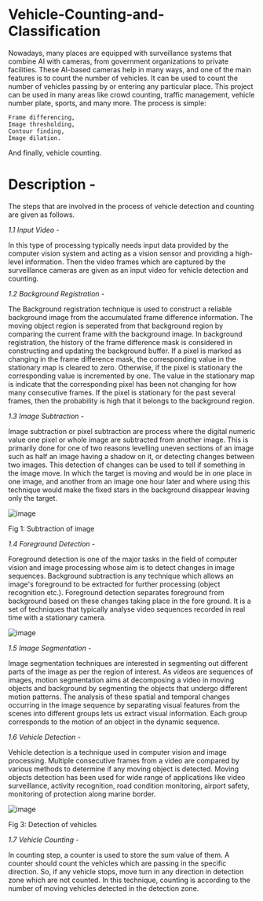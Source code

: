 # Vehicle-Counting-and-Classification
Nowadays, many places are equipped with surveillance systems that combine AI with cameras, from government organizations to private facilities. These AI-based cameras help in many ways, and one of the main features is to count the number of vehicles. It can be used to count the number of vehicles passing by or entering any particular place. This project can be used in many areas like crowd counting, traffic management, vehicle number plate, sports, and many more.  The process is simple:

    Frame differencing,
    Image thresholding,
    Contour finding,
    Image dilation.

And finally, vehicle counting.

# Description -

The steps that are involved in the process of vehicle detection and counting are given as follows.  

*1.1 Input Video -*

In this type of processing typically needs input data provided by the computer vision system and acting as a vision sensor and providing a high-level information. Then the video frames which are captured by the surveillance cameras are given as an input video for vehicle detection and counting. 

*1.2 Background Registration -*

 The Background registration technique is used to construct a reliable background image from the accumulated frame difference information. The moving object region is seperated from that background region by comparing the current frame with the background image. In background registration, the history of the frame difference mask is considered in constructing and updating the background buffer. If a pixel is marked as changing in the frame difference mask, the corresponding value in the stationary map is cleared to zero. Otherwise, if the pixel is stationary the corresponding value is incremented by one. The value in the stationary map is indicate that the corresponding pixel has been not changing for how many consecutive frames. If the pixel is stationary for the past several frames, then the probability is high that it belongs to the background region.  
 
*1.3 Image Subtraction -*

Image subtraction or pixel subtraction are process where the digital numeric value one pixel or whole image are subtracted from another image. This is primarily done for one of two reasons levelling uneven sections of an image such as half an image having a shadow on it, or detecting changes between two images.  This detection of changes can be used to tell if something in the image move. In which the target is moving and would be in one place in one image, and another from an image one hour later and where using this technique would make the fixed stars in the background disappear leaving only the target. 
 
 ![image](https://user-images.githubusercontent.com/105040357/207526521-b3eaaf0a-c512-410a-af25-93c8d259417e.png)
 
Fig 1: Subtraction of image 

*1.4 Foreground Detection -*

Foreground detection is one of the major tasks in the field of computer vision and image processing whose aim is to detect changes in image sequences. Background subtraction is any technique which allows an image's foreground to be extracted for further processing (object recognition etc.). Foreground detection separates foreground from background based on these changes taking place in the fore ground. It is a set of techniques that typically analyse video sequences recorded in real time with a stationary camera. 
 
 ![image](https://user-images.githubusercontent.com/105040357/207526389-d8371c68-e473-43eb-8bdd-d231711c60fd.png)
 
*1.5 Image Segmentation -*


Image segmentation techniques are interested in segmenting out different parts of the image as per the region of interest. As videos are sequences of images, motion segmentation aims at decomposing a video in moving objects and background by segmenting the objects that undergo different motion patterns. The analysis of these spatial and temporal changes occurring in the image sequence by separating visual features from     the scenes into different groups lets us extract visual information. Each group corresponds to the motion of an object in the dynamic sequence. 

*1.6 Vehicle Detection -*

Vehicle detection is a technique used in computer vision and image processing. Multiple consecutive frames from a video are compared by various methods to determine if any moving object is detected. Moving objects detection has been used for wide range of applications like video surveillance, activity recognition, road condition monitoring, airport safety, monitoring of protection along marine border.  

![image](https://user-images.githubusercontent.com/105040357/207526601-53bfe082-51e5-4e96-95c6-39ca662538d8.png)

Fig 3: Detection of vehicles 
 
*1.7 Vehicle Counting -*

In counting step, a counter is used to store the sum value of them. A counter should count the vehicles which are passing in the specific direction. So, if any vehicle stops, move turn in any direction in detection zone which are not counted. In this technique, counting is according to the number of moving vehicles detected in the detection zone. 
